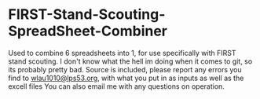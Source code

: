 # FIRST-Stand-Scouting-SpreadSheet-Combiner
Used to combine 6 spreadsheets into 1, for use specifically with FIRST stand scouting.
I don't know what the hell im doing when it comes to git, so its probably pretty bad. 
Source is included, please report any errors you find to wlau1010@lps53.org, with what you put in as inputs as well as the excell files
You can also email me with any questions on operation.
